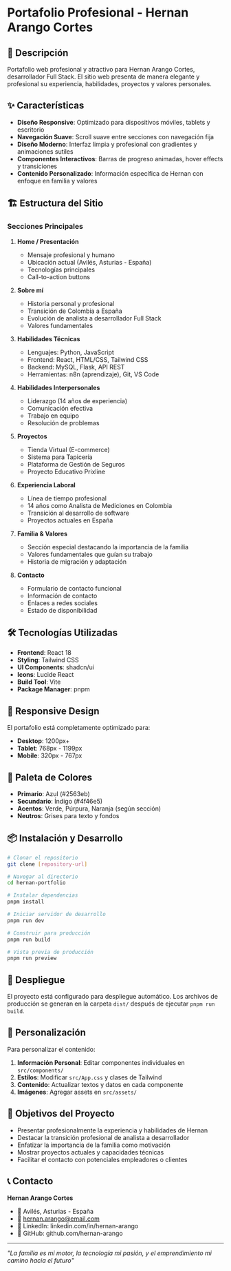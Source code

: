 # Portafolio Profesional - Hernan Arango Cortes

## 🚀 Descripción

Portafolio web profesional y atractivo para Hernan Arango Cortes, desarrollador Full Stack. El sitio web presenta de manera elegante y profesional su experiencia, habilidades, proyectos y valores personales.

## ✨ Características

- **Diseño Responsive**: Optimizado para dispositivos móviles, tablets y escritorio
- **Navegación Suave**: Scroll suave entre secciones con navegación fija
- **Diseño Moderno**: Interfaz limpia y profesional con gradientes y animaciones sutiles
- **Componentes Interactivos**: Barras de progreso animadas, hover effects y transiciones
- **Contenido Personalizado**: Información específica de Hernan con enfoque en familia y valores

## 🏗️ Estructura del Sitio

### Secciones Principales

1. **Home / Presentación**
   - Mensaje profesional y humano
   - Ubicación actual (Avilés, Asturias - España)
   - Tecnologías principales
   - Call-to-action buttons

2. **Sobre mí**
   - Historia personal y profesional
   - Transición de Colombia a España
   - Evolución de analista a desarrollador Full Stack
   - Valores fundamentales

3. **Habilidades Técnicas**
   - Lenguajes: Python, JavaScript
   - Frontend: React, HTML/CSS, Tailwind CSS
   - Backend: MySQL, Flask, API REST
   - Herramientas: n8n (aprendizaje), Git, VS Code

4. **Habilidades Interpersonales**
   - Liderazgo (14 años de experiencia)
   - Comunicación efectiva
   - Trabajo en equipo
   - Resolución de problemas

5. **Proyectos**
   - Tienda Virtual (E-commerce)
   - Sistema para Tapicería
   - Plataforma de Gestión de Seguros
   - Proyecto Educativo Prixline

6. **Experiencia Laboral**
   - Línea de tiempo profesional
   - 14 años como Analista de Mediciones en Colombia
   - Transición al desarrollo de software
   - Proyectos actuales en España

7. **Familia & Valores**
   - Sección especial destacando la importancia de la familia
   - Valores fundamentales que guían su trabajo
   - Historia de migración y adaptación

8. **Contacto**
   - Formulario de contacto funcional
   - Información de contacto
   - Enlaces a redes sociales
   - Estado de disponibilidad

## 🛠️ Tecnologías Utilizadas

- **Frontend**: React 18
- **Styling**: Tailwind CSS
- **UI Components**: shadcn/ui
- **Icons**: Lucide React
- **Build Tool**: Vite
- **Package Manager**: pnpm

## 📱 Responsive Design

El portafolio está completamente optimizado para:
- **Desktop**: 1200px+
- **Tablet**: 768px - 1199px
- **Mobile**: 320px - 767px

## 🎨 Paleta de Colores

- **Primario**: Azul (#2563eb)
- **Secundario**: Índigo (#4f46e5)
- **Acentos**: Verde, Púrpura, Naranja (según sección)
- **Neutros**: Grises para texto y fondos

## 📦 Instalación y Desarrollo

```bash
# Clonar el repositorio
git clone [repository-url]

# Navegar al directorio
cd hernan-portfolio

# Instalar dependencias
pnpm install

# Iniciar servidor de desarrollo
pnpm run dev

# Construir para producción
pnpm run build

# Vista previa de producción
pnpm run preview
```

## 🚀 Despliegue

El proyecto está configurado para despliegue automático. Los archivos de producción se generan en la carpeta `dist/` después de ejecutar `pnpm run build`.

## 📝 Personalización

Para personalizar el contenido:

1. **Información Personal**: Editar componentes individuales en `src/components/`
2. **Estilos**: Modificar `src/App.css` y clases de Tailwind
3. **Contenido**: Actualizar textos y datos en cada componente
4. **Imágenes**: Agregar assets en `src/assets/`

## 🎯 Objetivos del Proyecto

- Presentar profesionalmente la experiencia y habilidades de Hernan
- Destacar la transición profesional de analista a desarrollador
- Enfatizar la importancia de la familia como motivación
- Mostrar proyectos actuales y capacidades técnicas
- Facilitar el contacto con potenciales empleadores o clientes

## 📞 Contacto

**Hernan Arango Cortes**
- 📍 Avilés, Asturias - España
- 📧 hernan.arango@email.com
- 💼 LinkedIn: linkedin.com/in/hernan-arango
- 🐙 GitHub: github.com/hernan-arango

---

*"La familia es mi motor, la tecnología mi pasión, y el emprendimiento mi camino hacia el futuro"*

